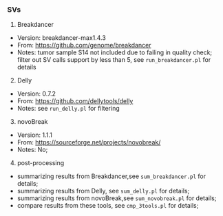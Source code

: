 
### SVs
1. Breakdancer

* Version: breakdancer-max1.4.3
* From:    https://github.com/genome/breakdancer
* Notes:   tumor sample S14 not included due to failing in quality check; filter out SV calls support by less than 5, see `run_breakdancer.pl` for details


2. Delly

* Version: 0.7.2
* From:    https://github.com/dellytools/delly
* Notes:   see `run_delly.pl` for filtering



3. novoBreak

* Version: 1.1.1
* From:    https://sourceforge.net/projects/novobreak/
* Notes:   No;

4. post-processing

* summarizing results from Breakdancer,see `sum_breakdancer.pl` for details;
* summarizing results from Delly, see `sum_delly.pl` for details;
* summarizing results from novoBreak,see `sum_novobreak.pl` for details;
* compare results from these tools, see `cmp_3tools.pl` for details;
